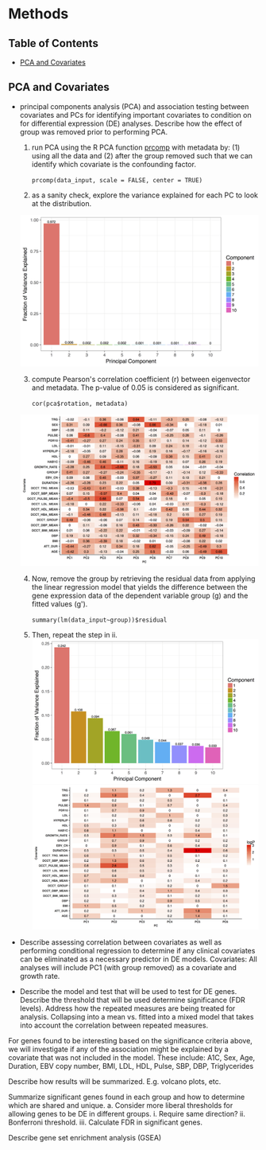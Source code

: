 # Methods

## Table of Contents

- [PCA and Covariates](#pca_and_covariates)

## PCA and Covariates

- principal components analysis (PCA) and association testing between covariates
and PCs for identifying important covariates to condition on for differential expression (DE) analyses.
Describe how the effect of group was removed prior to performing PCA.

   1. run PCA using the R PCA function [prcomp](https://stat.ethz.ch/R-manual/R-devel/library/stats/html/prcomp.html) with metadata by: (1) using all the data and (2) after the group removed such that we can identify which covariate is the confounding factor.

      `prcomp(data_input, scale = FALSE, center = TRUE)`

   2. as a sanity check, explore the variance explained for each PC to look at the distribution.

   ![Screenshot](figure/figure1.png "an example of variance explained for the high glucose data")

   3. compute Pearson's correlation coefficient (r) between eigenvector and metadata. The p-value of 0.05 is considered as significant.

      `cor(pca$rotation, metadata)`

    ![Screenshot](figure/figure2.png)

   4. Now, remove the group by retrieving the residual data from applying the linear regression model that yields the difference between the gene expression data of the dependent variable group (g) and the fitted values (g').

      `summary(lm(data_input~group))$residual`

   5. Then, repeat the step in ii.
   ![Screenshot](figure/figure3.png)
   ![Screenshot](figure/figure4.png)





- Describe assessing correlation between covariates as well as performing conditional regression
to determine if any clinical covariates can be eliminated as a necessary predictor in DE models.
Covariates: All analyses will include PC1 (with group removed) as a covariate and growth rate.

- Describe the model and test that will be used to test for DE genes. Describe the threshold that
will be used determine significance (FDR levels). Address how the repeated measures are being
treated for analysis. Collapsing into a mean vs. fitted into a mixed model that takes into account
the correlation between repeated measures.

For genes found to be interesting based on the significance criteria above, we will investigate
if any of the association might be explained by a covariate that was not included in the model.
These include: A1C, Sex, Age, Duration, EBV copy number, BMI, LDL, HDL, Pulse, SBP, DBP, Triglycerides

Describe how results will be summarized. E.g. volcano plots, etc.

Summarize significant genes found in each group and how to determine which are shared and unique.
a.    Consider more liberal thresholds for allowing genes to be DE in different groups.
 i.         Require same direction?
ii.         Bonferroni threshold.
iii.         Calculate FDR in significant genes.

Describe gene set enrichment analysis (GSEA)
